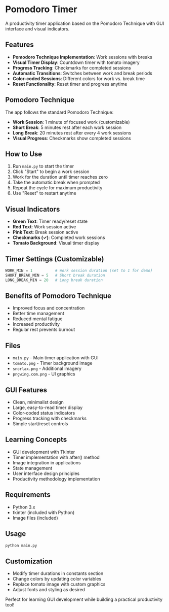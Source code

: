 # Pomodoro Timer

A productivity timer application based on the Pomodoro Technique with GUI interface and visual indicators.

## Features
- **Pomodoro Technique Implementation**: Work sessions with breaks
- **Visual Timer Display**: Countdown timer with tomato imagery
- **Progress Tracking**: Checkmarks for completed sessions
- **Automatic Transitions**: Switches between work and break periods
- **Color-coded Sessions**: Different colors for work vs. break time
- **Reset Functionality**: Reset timer and progress anytime

## Pomodoro Technique
The app follows the standard Pomodoro Technique:
- **Work Session**: 1 minute of focused work (customizable)
- **Short Break**: 5 minutes rest after each work session
- **Long Break**: 20 minutes rest after every 4 work sessions
- **Visual Progress**: Checkmarks show completed sessions

## How to Use
1. Run `main.py` to start the timer
2. Click "Start" to begin a work session
3. Work for the duration until timer reaches zero
4. Take the automatic break when prompted
5. Repeat the cycle for maximum productivity
6. Use "Reset" to restart anytime

## Visual Indicators
- **Green Text**: Timer ready/reset state
- **Red Text**: Work session active
- **Pink Text**: Break session active
- **Checkmarks (✓)**: Completed work sessions
- **Tomato Background**: Visual timer display

## Timer Settings (Customizable)
```python
WORK_MIN = 1          # Work session duration (set to 1 for demo)
SHORT_BREAK_MIN = 5   # Short break duration
LONG_BREAK_MIN = 20   # Long break duration
```

## Benefits of Pomodoro Technique
- Improved focus and concentration
- Better time management
- Reduced mental fatigue
- Increased productivity
- Regular rest prevents burnout

## Files
- `main.py` - Main timer application with GUI
- `tomato.png` - Timer background image
- `snorlax.png` - Additional imagery
- `pngwing.com.png` - UI graphics

## GUI Features
- Clean, minimalist design
- Large, easy-to-read timer display
- Color-coded status indicators
- Progress tracking with checkmarks
- Simple start/reset controls

## Learning Concepts
- GUI development with Tkinter
- Timer implementation with after() method
- Image integration in applications
- State management
- User interface design principles
- Productivity methodology implementation

## Requirements
- Python 3.x
- tkinter (included with Python)
- Image files (included)

## Usage
```bash
python main.py
```

## Customization
- Modify timer durations in constants section
- Change colors by updating color variables
- Replace tomato image with custom graphics
- Adjust fonts and styling as desired

Perfect for learning GUI development while building a practical productivity tool!